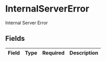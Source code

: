 # InternalServerError

Internal Server Error


## Fields

| Field       | Type        | Required    | Description |
| ----------- | ----------- | ----------- | ----------- |
